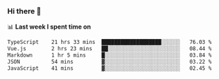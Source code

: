 ### Hi there 👋

<!--
**DBvc/DBvc** is a ✨ _special_ ✨ repository because its `README.md` (this file) appears on your GitHub profile.

Here are some ideas to get you started:

- 🔭 I’m currently working on ...
- 🌱 I’m currently learning ...
- 👯 I’m looking to collaborate on ...
- 🤔 I’m looking for help with ...
- 💬 Ask me about ...
- 📫 How to reach me: ...
- 😄 Pronouns: ...
- ⚡ Fun fact: ...
-->

📊 **Last week I spent time on**
<!--START_SECTION:waka-->

```txt
TypeScript    21 hrs 33 mins  ███████████████████░░░░░░   76.03 %
Vue.js        2 hrs 23 mins   ██░░░░░░░░░░░░░░░░░░░░░░░   08.44 %
Markdown      1 hr 5 mins     █░░░░░░░░░░░░░░░░░░░░░░░░   03.84 %
JSON          54 mins         ▓░░░░░░░░░░░░░░░░░░░░░░░░   03.22 %
JavaScript    41 mins         ▓░░░░░░░░░░░░░░░░░░░░░░░░   02.45 %
```

<!--END_SECTION:waka-->
